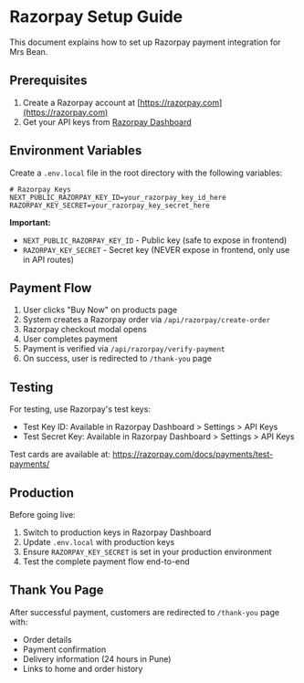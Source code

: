 # Razorpay Setup Guide

This document explains how to set up Razorpay payment integration for Mrs Bean.

## Prerequisites

1. Create a Razorpay account at [https://razorpay.com](https://razorpay.com)
2. Get your API keys from [Razorpay Dashboard](https://dashboard.razorpay.com/app/keys)

## Environment Variables

Create a `.env.local` file in the root directory with the following variables:

```env
# Razorpay Keys
NEXT_PUBLIC_RAZORPAY_KEY_ID=your_razorpay_key_id_here
RAZORPAY_KEY_SECRET=your_razorpay_key_secret_here
```

**Important:**
- `NEXT_PUBLIC_RAZORPAY_KEY_ID` - Public key (safe to expose in frontend)
- `RAZORPAY_KEY_SECRET` - Secret key (NEVER expose in frontend, only use in API routes)

## Payment Flow

1. User clicks "Buy Now" on products page
2. System creates a Razorpay order via `/api/razorpay/create-order`
3. Razorpay checkout modal opens
4. User completes payment
5. Payment is verified via `/api/razorpay/verify-payment`
6. On success, user is redirected to `/thank-you` page

## Testing

For testing, use Razorpay's test keys:
- Test Key ID: Available in Razorpay Dashboard > Settings > API Keys
- Test Secret Key: Available in Razorpay Dashboard > Settings > API Keys

Test cards are available at: https://razorpay.com/docs/payments/test-payments/

## Production

Before going live:
1. Switch to production keys in Razorpay Dashboard
2. Update `.env.local` with production keys
3. Ensure `RAZORPAY_KEY_SECRET` is set in your production environment
4. Test the complete payment flow end-to-end

## Thank You Page

After successful payment, customers are redirected to `/thank-you` page with:
- Order details
- Payment confirmation
- Delivery information (24 hours in Pune)
- Links to home and order history

